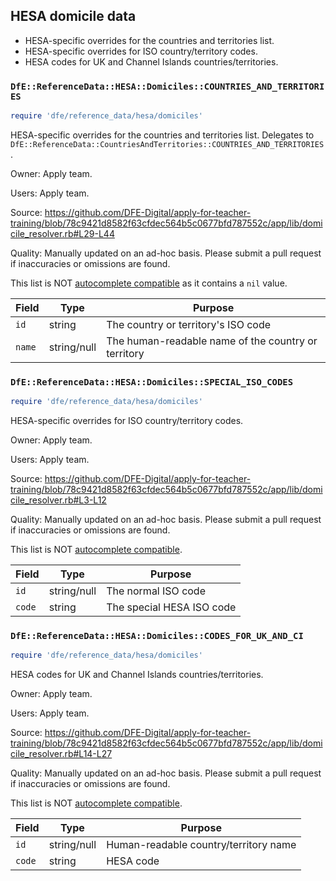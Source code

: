 ## HESA domicile data

- HESA-specific overrides for the countries and territories list.
- HESA-specific overrides for ISO country/territory codes.
- HESA codes for UK and Channel Islands countries/territories.

### `DfE::ReferenceData::HESA::Domiciles::COUNTRIES_AND_TERRITORIES`

```ruby
require 'dfe/reference_data/hesa/domiciles'
```

HESA-specific overrides for the countries and territories list.  Delegates to `DfE::ReferenceData::CountriesAndTerritories::COUNTRIES_AND_TERRITORIES`.

Owner: Apply team.

Users: Apply team.

Source: https://github.com/DFE-Digital/apply-for-teacher-training/blob/78c9421d8582f63cfdec564b5c0677bfd787552c/app/lib/domicile_resolver.rb#L29-L44

Quality: Manually updated on an ad-hoc basis. Please submit a pull request if inaccuracies or omissions are found.

This list is NOT [autocomplete compatible](autocomplete_compatability.md) as it
contains a `nil` value.

| Field  |    Type     |                       Purpose                       |
| ------ | ----------- | --------------------------------------------------- |
| `id`   | string      | The country or territory's ISO code                 |
| `name` | string/null | The human-readable name of the country or territory |

### `DfE::ReferenceData::HESA::Domiciles::SPECIAL_ISO_CODES`

```ruby
require 'dfe/reference_data/hesa/domiciles'
```

HESA-specific overrides for ISO country/territory codes.

Owner: Apply team.

Users: Apply team.

Source: https://github.com/DFE-Digital/apply-for-teacher-training/blob/78c9421d8582f63cfdec564b5c0677bfd787552c/app/lib/domicile_resolver.rb#L3-L12

Quality: Manually updated on an ad-hoc basis. Please submit a pull request if inaccuracies or omissions are found.

This list is NOT [autocomplete compatible](autocomplete_compatability.md).

| Field  |    Type     |          Purpose          |
| ------ | ----------- | ------------------------- |
| `id`   | string/null | The normal ISO code       |
| `code` | string      | The special HESA ISO code |

### `DfE::ReferenceData::HESA::Domiciles::CODES_FOR_UK_AND_CI`

```ruby
require 'dfe/reference_data/hesa/domiciles'
```

HESA codes for UK and Channel Islands countries/territories.

Owner: Apply team.

Users: Apply team.

Source: https://github.com/DFE-Digital/apply-for-teacher-training/blob/78c9421d8582f63cfdec564b5c0677bfd787552c/app/lib/domicile_resolver.rb#L14-L27

Quality: Manually updated on an ad-hoc basis. Please submit a pull request if inaccuracies or omissions are found.

This list is NOT [autocomplete compatible](autocomplete_compatability.md).

| Field  |    Type     |                Purpose                |
| ------ | ----------- | ------------------------------------- |
| `id`   | string/null | Human-readable country/territory name |
| `code` | string      | HESA code                             |
